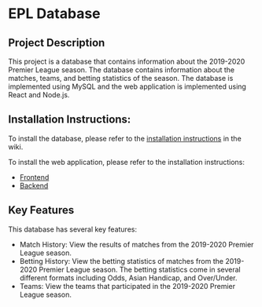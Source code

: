 # EPL Database

## Project Description
This project is a database that contains information about the 2019-2020 Premier League season. The database contains information about the matches, teams, and betting statistics of the season. The database is implemented using MySQL and the web application is implemented using React and Node.js.

## Installation Instructions:
To install the database, please refer to the [installation instructions](https://github.com/aneeshp4/epl-database/wiki/Database-Implementation#recreating-our-database) in the wiki.

To install the web application, please refer to the installation instructions:
- [Frontend](https://github.com/aneeshp4/epl-database/blob/main/client/README.md)
- [Backend](https://github.com/aneeshp4/epl-database/blob/main/server/README.md)

## Key Features
This database has several key features:
- Match History: View the results of matches from the 2019-2020 Premier League season.
- Betting History: View the betting statistics of matches from the 2019-2020 Premier League season. The betting statistics come in several different formats including Odds, Asian Handicap, and Over/Under.
- Teams: View the teams that participated in the 2019-2020 Premier League season.